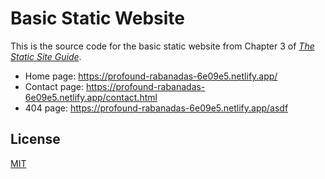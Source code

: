 # Basic Static Website

This is the source code for the basic static website from Chapter 3 of *[The Static Site Guide](https://www.staticguide.org/)*.

- Home page: <https://profound-rabanadas-6e09e5.netlify.app/>
- Contact page: <https://profound-rabanadas-6e09e5.netlify.app/contact.html>
- 404 page: <https://profound-rabanadas-6e09e5.netlify.app/asdf>

## License
[MIT](LICENSE.txt)
